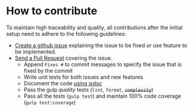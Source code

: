 # How to contribute

To maintain high traceability and quality, all contributions after the initial setup need to adhere to the following guidelines:

- [Create a github issue](https://github.com/my-user/metal-todo-app/issues/new) explaining the issue to be fixed or use feature to be implemented.
- [Send a Pull Request](https://github.com/my-user/metal-todo-app/compare) covering the issue.
	- Append `Fixes #` to commit messages to specify the issue that is fixed by the commit
	- Write unit tests for both issues and new features
	- Document the code [using jsdoc](https://github.com/google/closure-compiler/wiki/Annotating-JavaScript-for-the-Closure-Compiler)
	- Pass the gulp _quality_ tests (`lint`, `format`, ~~`complexity`~~)
	- Pass all the tests (`gulp test`) and maintain 100% code coverage (`gulp test:coverage`)
